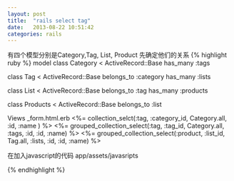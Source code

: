 ```yaml
---
layout: post
title:  "rails select tag"
date:   2013-08-22 10:51:42
categories: rails
---
```


有四个模型分别是Category,Tag, List, Product
先确定他们的关系
{% highlight ruby %}
model
class Category <  ActiveRecord::Base
has_many :tags

class Tag < ActiveRecord::Base
belongs_to :category
has_many :lists

class List < ActiveRecord::Base
belongs_to :tag
has_many :products

class Products < ActiveRecord::Base
belongs_to :list

Views _form.html.erb
<%= collection_selct(:tag, :category_id,  Category.all, :id, :name ) %>
<%= grouped_collection_select(:tag, :tag_id, Category.all, :tags, :id, :id, :name) %>
<%= grouped_collection_select(:product, :list_id, Tag.all, :lists, :id, :id, :name) %>

<script type="text/javascript">

$(document).ready(function(){
	$('.test1').linkSelect();
		$('#tag_tag_id').linkSelect();
	$('#product_list_id').linkSelect();

		});
	</script>

在加入javascript的代码
app/assets/javasripts
<script>
$.fn.linkSelect = function (num){
	if (!num) num = 1;
	var all_select = document.getElementsByTagName('select');
	this.each(function(i){
		new linkSelect(this, all_select, num);
	});
	all_select = null;

	function linkSelect(obj, all_select, num){
		var obj1_index = 0;
		for (i =0; i < all_select.length; i++){
			if (all_select[i] == obj){
				obj1_index = i;
			}
		}
		obj1_index = (obj1_index - num) > -1 ? obj1_index - num : 0;
		this.obj1 = $(all_select[obj1_index]);
		this.obj2 = $(obj);
		var obj3 = $('<select disabled="disabled">' + this.obj2.html() + '</select>');
		this.elems = obj3[0].getElementsByTagName('optgroup');
		this.obj2.html(this.obj2.get(0).options[this.obj2.get(0).selectedIndex].parentNode.innerHTML);  
		var self = this;
		this.obj1.change(function(){
			self.obj2.html('');
			for (var i = 0; i < self.elems.length; i++){
				if (self.elems[i].label == this.value){
					self.obj2.html(self.elems[i].innerHTML);
					self.obj2.change();
				}
			}

</script>

{% endhighlight %}

